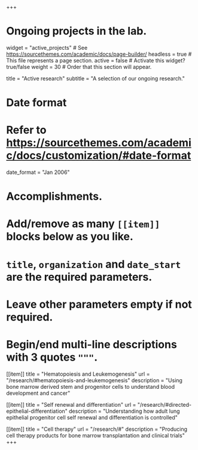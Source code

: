 +++
# Ongoing projects in the lab.
widget = "active_projects"  # See https://sourcethemes.com/academic/docs/page-builder/
headless = true  # This file represents a page section.
active = false  # Activate this widget? true/false
weight = 30  # Order that this section will appear.

title = "Active research"
subtitle = "A selection of our ongoing research."

# Date format
#   Refer to https://sourcethemes.com/academic/docs/customization/#date-format
date_format = "Jan 2006"

# Accomplishments.
#   Add/remove as many `[[item]]` blocks below as you like.
#   `title`, `organization` and `date_start` are the required parameters.
#   Leave other parameters empty if not required.
#   Begin/end multi-line descriptions with 3 quotes `"""`.

[[item]]
  title = "Hematopoiesis and Leukemogenesis"
  url = "/research/#hematopoiesis-and-leukemogenesis"
  description = "Using bone marrow derived stem and progenitor cells to understand blood development and cancer"

[[item]]
  title = "Self renewal and differentiation"
  url = "/research/#directed-epithelial-differentiation"
  description = "Understanding how adult lung epithelial progenitor cell self renewal and differentiation is controlled"


[[item]]
  title = "Cell therapy"
  url = "/research/#"
  description = "Producing cell therapy products for bone marrow transplantation and clinical trials"
+++
